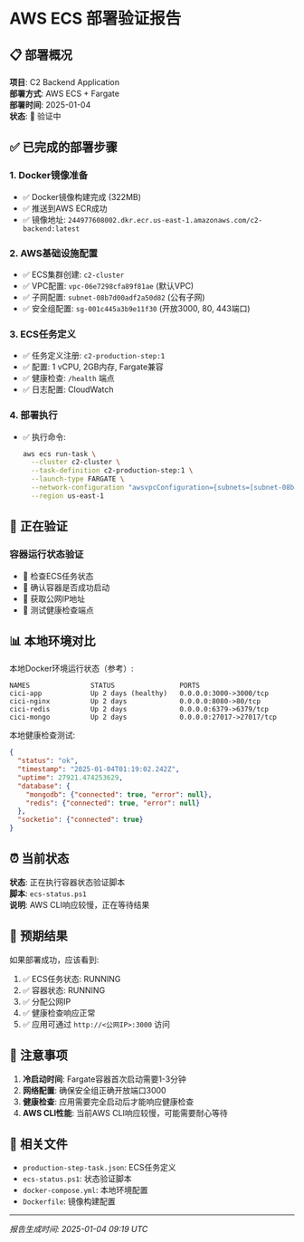 # AWS ECS 部署验证报告

## 📋 部署概况

**项目**: C2 Backend Application  
**部署方式**: AWS ECS + Fargate  
**部署时间**: 2025-01-04  
**状态**: 🔄 验证中

## ✅ 已完成的部署步骤

### 1. Docker镜像准备
- ✅ Docker镜像构建完成 (322MB)
- ✅ 推送到AWS ECR成功
- ✅ 镜像地址: `244977608002.dkr.ecr.us-east-1.amazonaws.com/c2-backend:latest`

### 2. AWS基础设施配置
- ✅ ECS集群创建: `c2-cluster`
- ✅ VPC配置: `vpc-06e7298cfa89f81ae` (默认VPC)
- ✅ 子网配置: `subnet-08b7d00adf2a50d82` (公有子网)
- ✅ 安全组配置: `sg-001c445a3b9e11f30` (开放3000, 80, 443端口)

### 3. ECS任务定义
- ✅ 任务定义注册: `c2-production-step:1`
- ✅ 配置: 1 vCPU, 2GB内存, Fargate兼容
- ✅ 健康检查: `/health` 端点
- ✅ 日志配置: CloudWatch

### 4. 部署执行
- ✅ 执行命令: 
  ```bash
  aws ecs run-task \
    --cluster c2-cluster \
    --task-definition c2-production-step:1 \
    --launch-type FARGATE \
    --network-configuration "awsvpcConfiguration={subnets=[subnet-08b7d00adf2a50d82],securityGroups=[sg-001c445a3b9e11f30],assignPublicIp=ENABLED}" \
    --region us-east-1
  ```

## 🔄 正在验证

### 容器运行状态验证
- 🔄 检查ECS任务状态
- 🔄 确认容器是否成功启动
- 🔄 获取公网IP地址
- 🔄 测试健康检查端点

## 📊 本地环境对比

本地Docker环境运行状态（参考）:
```
NAMES               STATUS                PORTS
cici-app            Up 2 days (healthy)   0.0.0.0:3000->3000/tcp
cici-nginx          Up 2 days             0.0.0.0:8080->80/tcp
cici-redis          Up 2 days             0.0.0.0:6379->6379/tcp
cici-mongo          Up 2 days             0.0.0.0:27017->27017/tcp
```

本地健康检查测试:
```json
{
  "status": "ok",
  "timestamp": "2025-01-04T01:19:02.242Z",
  "uptime": 27921.474253629,
  "database": {
    "mongodb": {"connected": true, "error": null},
    "redis": {"connected": true, "error": null}
  },
  "socketio": {"connected": true}
}
```

## ⏰ 当前状态

**状态**: 正在执行容器状态验证脚本  
**脚本**: `ecs-status.ps1`  
**说明**: AWS CLI响应较慢，正在等待结果

## 🎯 预期结果

如果部署成功，应该看到:
1. ✅ ECS任务状态: RUNNING
2. ✅ 容器状态: RUNNING
3. ✅ 分配公网IP
4. ✅ 健康检查响应正常
5. ✅ 应用可通过 `http://<公网IP>:3000` 访问

## 📝 注意事项

1. **冷启动时间**: Fargate容器首次启动需要1-3分钟
2. **网络配置**: 确保安全组正确开放端口3000
3. **健康检查**: 应用需要完全启动后才能响应健康检查
4. **AWS CLI性能**: 当前AWS CLI响应较慢，可能需要耐心等待

## 🔗 相关文件

- `production-step-task.json`: ECS任务定义
- `ecs-status.ps1`: 状态验证脚本
- `docker-compose.yml`: 本地环境配置
- `Dockerfile`: 镜像构建配置

---
*报告生成时间: 2025-01-04 09:19 UTC*
